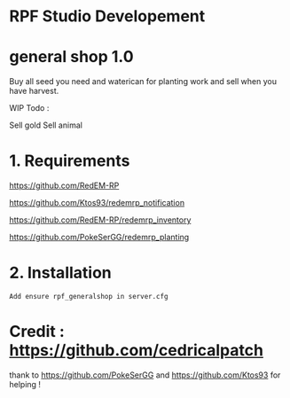 # RPF Studio Developement

# general shop 1.0

Buy all seed you need and waterican for planting work and sell when you have harvest.

WIP Todo :

Sell gold
Sell animal


# 1. Requirements

https://github.com/RedEM-RP

https://github.com/Ktos93/redemrp_notification

https://github.com/RedEM-RP/redemrp_inventory

https://github.com/PokeSerGG/redemrp_planting

# 2. Installation

    Add ensure rpf_generalshop in server.cfg
    
# Credit : https://github.com/cedricalpatch  

thank to https://github.com/PokeSerGG and https://github.com/Ktos93 for helping !
    


